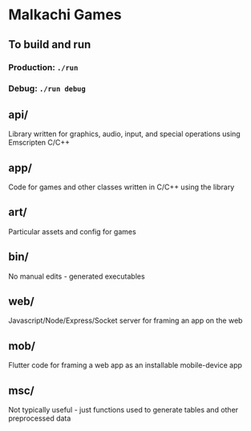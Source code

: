 # Malkachi Games

## To build and run

### Production: `./run`

### Debug: `./run debug`

## api/
Library written for graphics, audio, input, and special operations using Emscripten C/C++

## app/
Code for games and other classes written in C/C++ using the library

## art/
Particular assets and config for games

## bin/
No manual edits - generated executables

## web/
Javascript/Node/Express/Socket server for framing an app on the web

## mob/
Flutter code for framing a web app as an installable mobile-device app

## msc/
Not typically useful - just functions used to generate tables and other preprocessed data
